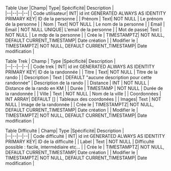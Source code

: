 Table User
|Champ| Type| Spécificité| Description |  
|--|--|--|--|
| Code utilisateur| INT| id int GENERATED ALWAYS AS IDENTITY PRIMARY KEY| ID de la personne |
| Prénom | Text| NOT NULL | Le prénom de la personne |
| Nom | Text| NOT NULL | Le nom de la personne |
| Email | Email | NOT NULL UNIQUE| L'email de la personne |
| Mot de passe| Text | NOT NULL | Le mdp de la personne |
| Crée le | TIMESTAMPTZ| NOT NULL, DEFAULT CURRENT_TIMESTAMP| Date création |
| Modifier le | TIMESTAMPTZ| NOT NULL, DEFAULT CURRENT_TIMESTAMP| Date modification |

Table Trek
| Champ | Type |Spécificité| Description |  
|--|--|--|--|
| Code trek | INT| id int GENERATED ALWAYS AS IDENTITY PRIMARY KEY| ID de la randonnée |
| Titre | Text| NOT NULL | Titre de la rando |
| Description | Text | DEFAULT "aucune description pour cette randonnée" | Description de la rando |
| Distance | INT | NOT NULL | Distance de la rando en KM |
| Durée | TIMESTAMP | NOT NULL | Durée de la randonnée |
| Ville | Text | NOT NULL | Nom de la ville |
| Coordonnées | INT ARRAY| DEFAULT [] | Tableaux des coordonées |
| Images| Text | NOT NULL | Image de la randonnée |
| Crée le | TIMESTAMPTZ| NOT NULL, DEFAULT CURRENT_TIMESTAMP| Date création |
| Modifier le | TIMESTAMPTZ| NOT NULL, DEFAULT CURRENT_TIMESTAMP| Date modification |


Table Difficulté
| Champ| Type |Spécificité| Description |  
|--|--|--|--|
| Code difficulté | INT| id int GENERATED ALWAYS AS IDENTITY PRIMARY KEY| ID de la difficulté |
| Label | Text | NOT NULL | Difficulté possible : facile, intermédiaire etc... |
| Crée le | TIMESTAMPTZ| NOT NULL, DEFAULT CURRENT_TIMESTAMP| Date création |
| Modifier le | TIMESTAMPTZ| NOT NULL, DEFAULT CURRENT_TIMESTAMP| Date modification |
